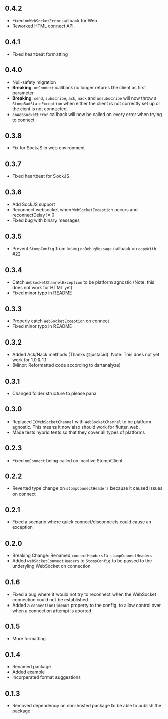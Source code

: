 ## 0.4.2
 - Fixed `onWebSocketError` callback for Web
 - Reworked HTML connect API.

## 0.4.1
 - Fixed heartbeat formatting

## 0.4.0
 - Null-safety migration
 - **Breaking**: `onConnect` callback no longer returns the client as first parameter
 - **Breaking**: `send`, `subscribe`, `ack`, `nack` and `unsubscribe` will now
   throw a `StompBadStateException` when either the client is not correctly set
   up or the cient is not connected.
 - `onWebSocketError` callback will now be called on every error when trying to connect

## 0.3.8
 - Fix for SockJS in web environment

## 0.3.7
 - Fixed heartbeat for SockJS

## 0.3.6
 - Add SockJS support 
 - Reconnect websocket when `WebSocketException` occurs and reconnectDelay != 0
 - Fixed bug with binary messages

## 0.3.5
 - Prevent `StompConfig` from losing `onDebugMessage` callback on `copyWith` #22

## 0.3.4
 - Catch `WebSocketChannelException` to be platform agnostic (Note: this does not work for HTML yet)
 - Fixed minor typo in README

## 0.3.3
 - Properly catch `WebSocketException` on connect
 - Fixed minor typo in README

## 0.3.2
 - Added Ack/Nack methods (Thanks @justacid). Note: This does not yet work for 1.0 & 1.1
 - (Minor: Reformatted code according to dartanalyze)

## 0.3.1
 - Changed folder structure to please pana.

## 0.3.0
 - Replaced `IOWebSocketChannel` with `WebSocketChannel` to be platform agnostic. This means it now also should work for flutter_web.
 - Made tests hybrid tests so that they cover all types of platforms

## 0.2.3
 - Fixed `onConnect` being called on inactive StompClient

## 0.2.2
 - Reverted type change on `stompConnectHeaders` because it caused issues on connect

## 0.2.1
 - Fixed a scenario where quick connect/disconnects could cause an exception

## 0.2.0
 - Breaking Change: Renamed `connectHeaders` to `stompConnectHeaders`
 - Added `webSocketConnectHeaders` to `StompConfig` to be passed to the underyling WebSocket on connection

## 0.1.6
 - Fixed a bug where it would not try to reconnect when the WebSocket connection could not be established
 - Added a `connectionTimeout` property to the config, to allow control over when a connection attempt is aborted

## 0.1.5
 - More formatting

## 0.1.4
 - Renamed package
 - Added example
 - Incorperated format suggestions

## 0.1.3
 - Removed dependency on non-hosted package to be able to publish the package